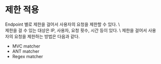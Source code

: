 # 제한 적용

Endpoint 별로 제한을 걸어서 사용자의 요청을 제한할 수 있다. \  
제한을 걸 수 있는 대상은 IP, 사용자, 요청 횟수, 시간 등이 있다. \ 
제한을 걸어서 사용자의 요청을 제한하는 방법은 다음과 같다.

- MVC matcher
- ANT matcher
- Regex matcher
